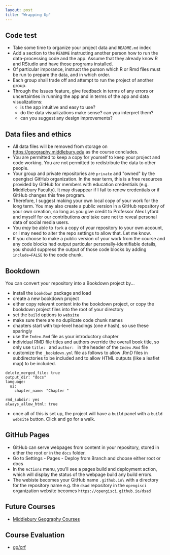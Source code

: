 ```yaml
---
layout: post
title: "Wrapping Up"
---
```


## Code test

- Take some time to organize your project data and `README.md` index
- Add a section to the `README` instructing another person how to run the data-processing code and the app. Assume that they already know R and RStudio and have those programs installed.
- Of particular imporance, instruct the purson which R or Rmd files must be run to prepare the data, and in which order.
- Each group shall trade off and attempt to run the project of another group.
- Through the Issues feature, give feedback in terms of any errors or uncertainties in running the app and in terms of the app and data visualizations:
  - is the app intuitive and easy to use?
  - do the data visualizations make sense? can you interpret them?
  - can you suggest any design improvements?

## Data files and ethics

- All data files will be removed from storage on https://geography.middlebury.edu as the course concludes.
- You are permitted to keep a copy for yourself to keep your project and code working. You are not permitted to redistribute the data to other people. 
- Your group and private repositories are `private` and "owned" by the opengisci GitHub organization. In the near term, this is a free resources provided by GitHub for members with education credentials (e.g. Middlebury Faculty). It may disappear if I fail to renew credentials or if GitHub changes this free program. 
- Therefore, I suggest making your own local copy of your work for the long term. You may also create a public version in a GitHub repository of your own creation, so long as you give credit to Professor Alex Lyford and myself for our contributions *and* take care not to reveal personal data of social media users.
- You *may* be able to `fork` a copy of your repository to your own account, or I may need to alter the repo settings to allow that. Let me know.
- If you choose to make a public version of your work from the course and any code blocks had output particular personally-identifiable details, you should suppress the output of those code blocks by adding `include=FALSE` to the code chunk.

## Bookdown

You can convert your repository into a Bookdown project by...

- install the `bookdown` package and load 
- create a new bookdown project
- either copy relevant content into the bookdown project, or copy the bookdown project files into the root of your directory
- set the `build` options to `website`
- make sure there are no duplicate code chunk names
- chapters start with top-level headings (one `#` hash), so use these sparingly
- use the `Index.Rmd` file as your introductory chapter
- individual RMD file titles and authors override the overall book title, so only use `title: ` and `author: ` in the header of the `Index.Rmd` file
- customize the `_bookdown.yml` file as follows to allow .RmD files in subdirectories to be included and to allow HTML outputs (like a leaflet map) to be included.

```
delete_merged_file: true
output_dir: "docs"
language:
  ui:
    chapter_name: "Chapter "
    
rmd_subdir: yes
always_allow_html: true
```

- once all of this is set up, the project will have a `build` panel with a `build website` button. Click and go for a walk. 

## GitHub Pages

- GitHub can serve webpages from content in your repository, stored in either the root or in the `docs` folder.
- Go to Settings - Pages - Deploy from Branch and choose either root or docs
- In the `Actions` menu, you'll see a pages build and deployment action, which will display the status of the webpage build any build errors.
- The webiste becomes your GitHub name `.github.io\` with a directory for the repository name e.g. the `dsad` repository in the `opengisci` organization website becomes `https://opengisci.github.io/dsad`

## Future Courses

- [Middlebury Geography Courses](https://www.middlebury.edu/college/academics/geography)

## Course Evaluation

- [go/crf](https://go.middlebury.edu/crf)

